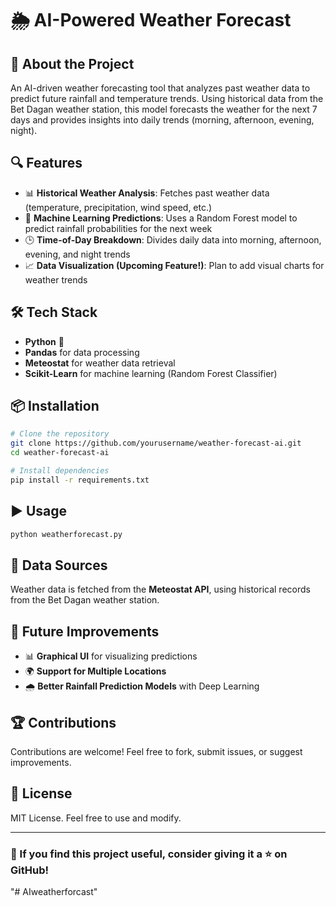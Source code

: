 # 🌦️ AI-Powered Weather Forecast



## 🚀 About the Project

An AI-driven weather forecasting tool that analyzes past weather data to predict future rainfall and temperature trends. Using historical data from the Bet Dagan weather station, this model forecasts the weather for the next 7 days and provides insights into daily trends (morning, afternoon, evening, night).

## 🔍 Features

- 📊 **Historical Weather Analysis**: Fetches past weather data (temperature, precipitation, wind speed, etc.)
- 🤖 **Machine Learning Predictions**: Uses a Random Forest model to predict rainfall probabilities for the next week
- 🕒 **Time-of-Day Breakdown**: Divides daily data into morning, afternoon, evening, and night trends
- 📈 **Data Visualization (Upcoming Feature!)**: Plan to add visual charts for weather trends

## 🛠️ Tech Stack

- **Python** 🐍
- **Pandas** for data processing
- **Meteostat** for weather data retrieval
- **Scikit-Learn** for machine learning (Random Forest Classifier)

## 📦 Installation

```bash
# Clone the repository
git clone https://github.com/yourusername/weather-forecast-ai.git
cd weather-forecast-ai

# Install dependencies
pip install -r requirements.txt
```

## ▶️ Usage

```bash
python weatherforecast.py
```

## 📡 Data Sources

Weather data is fetched from the **Meteostat API**, using historical records from the Bet Dagan weather station.

## 🔮 Future Improvements

- 📊 **Graphical UI** for visualizing predictions
- 🌍 **Support for Multiple Locations**
- 🌧️ **Better Rainfall Prediction Models** with Deep Learning

## 🏆 Contributions

Contributions are welcome! Feel free to fork, submit issues, or suggest improvements.

## 📜 License

MIT License. Feel free to use and modify.

---

### 🌟 If you find this project useful, consider giving it a ⭐ on GitHub!

"# AIweatherforcast" 
